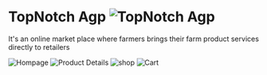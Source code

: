 # TopNotch Agp ![TopNotch Agp](./assets/images/logo.png)

It's an online market place where farmers brings their farm product services directly to retailers

![Hompage](../assets/img/ui/Homepage.png)
![Product Details](../assets/img/ui/product-details.png)
![shop](../assets/img/ui/Shop.png)
![Cart](../assets/img/ui/Cart.png)
